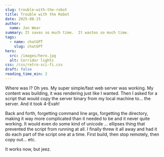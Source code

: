 ```yaml
---
slug: trouble-with-the-robot
title: Trouble with the Robot
date: 2025-08-15
author:
  name: Jon Wear
summary: It saves so much time.  It wastes so much time.
tags:
  - name: chatGPT
    slug: chatGPT
hero:
  src: /images/hero.jpg
  alt: Corridor lights
css: /css/retro-sci-fi.css
draft: false
reading_time_min: 2
---
```


Where was I? Oh yes. My super simple/fast web server was working. My content was building, it was rendering just like I wanted. Then I asked for a script that would copy the server binary from my local machine to... the server. And it took 4-Evah!

Back and forth, forgetting command line args, forgetting the directory, making it way more complicated than it needed to be and it never quite working. It would even do some kind of unicode ... ellipses thing that prevented the script from running at all. I finally threw it all away and had it do each part of the script one at a time. First build, then stop remotely, then copy out... etc.

It works now, but jeez.